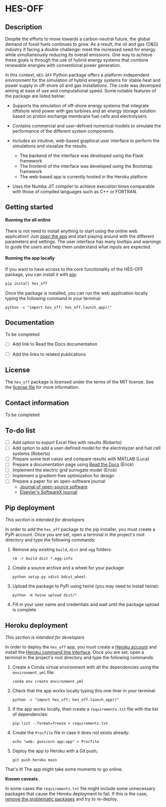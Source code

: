 # HES-OFF
## Description

Despite the efforts to move towards a carbon-neutral future, the global demand of fossil fuels continues to grow.  As a result, the oil and gas (O&G) industry if facing a double challenge: meet the increased need for energy while simultaneously reducing its overall emissions. One way to achieve these goals is through the use of hybrid energy systems that combine renewable energies with conventional power generation.

In this context, `HES-OFF` Python package offers a platform-independent environment for the simulation of hybrid energy systems for stable heat and power supply in off-shore oil and gas installations. The code was developed aiming at ease of use and computational speed. Some notable features of the package are listed below:

- Supports the simulation of off-shore energy systems that integrate offshore wind power with gas turbines and an energy storage solution based on proton exchange membrane fuel cells and electrolysers.

- Contains commercial and user-defined numerical models to simulate the performance of the different system components.

- Includes an intuitive, web-based graphical user interface to perform the simulations and visualize the results.
  - The backend of the interface was developed using the Flask framework
  - The frontend of the interface was developed using the Bootstrap framework
  - The web-based app is currently hosted in the Heroku platform
  
- Uses the Numba JIT compiler to achieve execution times comparable with those of compiled languages such as C++ or FORTRAN.

  

## Getting started

#### Running the all online

There is not need to install anything to start using the online web application! Just [open the app](https://hes-off.herokuapp.com/) and start playing around with the different parameters and settings. The user interface has many tooltips and warnings to guide the users and help them understand what inputs are expected.

#### Running the app locally

If you want to have access to the core functionality of the HES-OFF package, you can install it with [pip](https://pip.pypa.io/en/stable/): 

```bash
pip install hes_off
```

Once the package is installed, you can run the web application locally typing the following command in your terminal:

```shell
python -c "import hes_off; hes_off.launch_app()"
```



## Documentation

To be completed

- [ ] Add link to Read the Docs documentation
- [ ] Add the links to related publications



## License

The `hes_off` package is licensed under the terms of the MIT license. See the [license file](LICENSE.md) for more information.



## Contact information

To be completed



## To-do list

- [ ] Add option to export Excel files with results (Roberto)
- [ ] Add option to add a user-defined model for the electrolyzer and fuel cell systems (Roberto)
- [ ] Prepare some test cases and compare results with MATLAB (Luca)
- [ ] Prepare a documentation page using  [Read the Docs](https://readthedocs.org/) (Erick)
- [ ] Implement the electric grid surrogate model (Erick)
- [ ] Implement a gradient-free optimization for design
- [ ] Prepare a paper for an open-software journal
  - [Journal of open-source software](https://joss.theoj.org/)
  - [Elsevier's SoftwareX journal](https://www.journals.elsevier.com/softwarex/)



## Pip deployment

_This section is intended for developers_

In order to add the `hes_off` package to the pip installer, you must create a PyPi account. Once you are set, open a terminal in the project's root directory and type the following commands:

1. Remove any existing `build`, `dist` and `egg` folders:

   ```shell
   rm -r build dist *.egg-info
   ```

2. Create a source archive and a wheel for your package:

    ```shell
    python setup.py sdist bdist_wheel
    ```

3. Upload the package to PyPi using twine (you may need to install twine):

    ```shell
    python -m twine upload dist/*
    ```
    
4. Fill in your user name and credentials and wait until the package upload is complete



## Heroku deployment

*This section is intended for developers*

In order to deploy the `hes_off` app, you must create a [Heroku account](https://dashboard.heroku.com/apps) and install the [Heroku command line interface](https://devcenter.heroku.com/articles/heroku-cli). Once you are set, open a terminal in the project's root directory and type the following commands:

1. Create a Conda virtual environment with all the dependencies using the `environment.yml` file:

   ```shell
   conda env create environment.yml
   ```

2. Check that the app works locally typing this one-liner in your terminal:

   ```shell
   python -c "import hes_off; hes_off.launch_app()"
   ```

3. If the app works locally, then create a `requirements.txt` file with the list of dependencies:

   ```shell
   pip list --format=freeze > requirements.txt
   ```

4. Create the `Procfile` file in case it does not exists already:

   ```shell
   echo "web: gunicorn app:app" > Procfile
   ```

5. Deploy the app to Heroku with a Git push;

   ```shell
   git push heroku main
   ```

That's it! The app might take some moments to go online.

**Known caveats**

In some cases the `requirements.txt` file might include some unnecessary packages that cause the Heroku deployment to fail. If this is the case, [remove the problematic packages](https://stackoverflow.com/questions/47304291/heroku-upload-could-not-find-a-version-that-satisfies-the-requirement-anaconda/56754565) and try to re-deploy.


